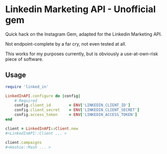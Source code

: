# Linkedin Marketing API - Unofficial gem
Quick hack on the Instagram Gem, adapted for the Linkedin Marketing API.

Not endpoint-complete by a far cry, not even tested at all.

This works for my purposes currently, but is obviously a use-at-own-risk piece of software.

## Usage

```ruby
require 'linked_in'

LinkedInAPI.configure do |config|
    # Required
    config.client_id		= ENV['LINKEDIN_CLIENT_ID']
    config.client_secret	= ENV['LINKEDIN_CLIENT_SECRET']
    config.access_token     = ENV['LINKEDIN_ACCESS_TOKEN']
end

client = LinkedInAPI::Client.new
#<LinkedInAPI::Client ... >

client.campaigns
#<Hashie::Mash ... >
```
